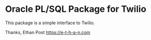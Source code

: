 # Oracle PL/SQL Package for Twilio

This package is a simple interface to Twilio. 

Thanks,
Ethan Post
https://e-t-h-a-n.com

